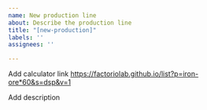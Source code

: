 ```yaml
---
name: New production line
about: Describe the production line
title: "[new-production]"
labels: ''
assignees: ''

---
```


Add calculator link
https://factoriolab.github.io/list?p=iron-ore*60&s=dsp&v=1

Add description
